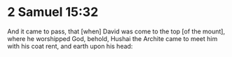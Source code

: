 # 2 Samuel 15:32

And it came to pass, that [when] David was come to the top [of the mount], where he worshipped God, behold, Hushai the Archite came to meet him with his coat rent, and earth upon his head: